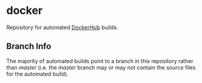 # docker
Repository for automated [DockerHub](https://hub.docker.com) builds.

## Branch Info

The majority of automated builds point to a branch in this repository rather than *master* (i.e. the *master* branch may or may not contain the source files for the automated build).
